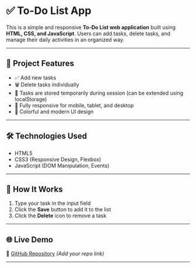 

# ✅ To-Do List App

This is a simple and responsive **To-Do List web application** built using **HTML, CSS, and JavaScript**. Users can add tasks, delete tasks, and manage their daily activities in an organized way.

---

## 🧠 Project Features

- ✅ Add new tasks
- 🗑️ Delete tasks individually
- 💾 Tasks are stored temporarily during session (can be extended using localStorage)
- 📱 Fully responsive for mobile, tablet, and desktop
- 🎨 Colorful and modern UI design

---

## 🛠️ Technologies Used

- HTML5  
- CSS3 (Responsive Design, Flexbox)  
- JavaScript (DOM Manipulation, Events)

---

## 🚀 How It Works

1. Type your task in the input field
2. Click the **Save** button to add it to the list
3. Click the **Delete** icon to remove a task

---


## 🌐 Live Demo

 
📁 [GitHub Repository](#) *(Add your repo link)*

---



